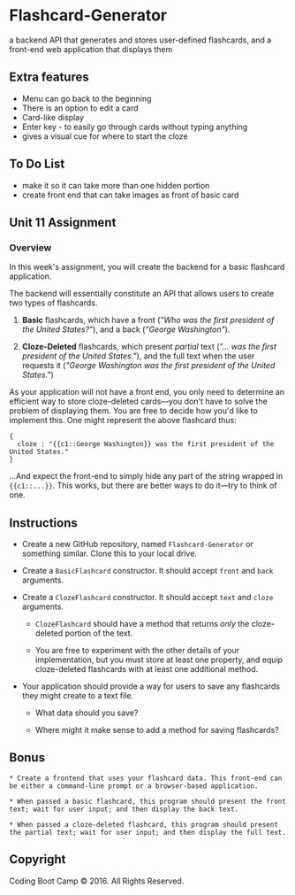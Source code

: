 # Flashcard-Generator
a backend API that generates and stores user-defined flashcards, and a front-end web application that displays them

## Extra features
 * Menu can go back to the beginning
 * There is an option to edit a card
 * Card-like display
 * Enter key - to easily go through cards without typing anything
 * gives a visual cue for where to start the cloze

## To Do List
 * make it so it can take more than one hidden portion
 * create front end that can take images as front of basic card


## Unit 11 Assignment

### Overview

In this week's assignment, you will create the backend for a basic flashcard application.

The backend will essentially constitute an API that allows users to create two types of flashcards.

1. **Basic** flashcards, which have a front (*"Who was the first president of the United States?"*), and a back (*"George Washington"*).

2. **Cloze-Deleted** flashcards, which present *partial* text (*"... was the first president of the United States."*), and the full text when the user requests it (*"George Washington was the first president of the United States."*)

As your application will not have a front end, you only need to determine an efficient way to store cloze-deleted cards&mdash;you don't have to solve the problem of displaying them. You are free to decide how you'd like to implement this. One might represent the above flashcard thus:

```
{
  cloze : "{{c1::George Washington}} was the first president of the United States."
}
```

...And expect the front-end to simply hide any part of the string wrapped in `{{c1::...}}`. This works, but there are better ways to do it&mdash;try to think of one.

## Instructions

* Create a new GitHub repository, named `Flashcard-Generator` or something similar. Clone this to your local drive.

* Create a `BasicFlashcard` constructor. It should accept `front` and `back` arguments.

* Create a `ClozeFlashcard` constructor. It should accept `text` and `cloze` arguments.

    * `ClozeFlashcard` should have a method that returns *only* the cloze-deleted portion of the text.

    * You are free to experiment with the other details of your implementation, but you must store at least one property, and equip cloze-deleted flashcards with at least one additional method.

* Your application should provide a way for users to save any flashcards they might create to a text file.

    * What data should you save?

    * Where might it make sense to add a method for saving flashcards?

## Bonus
    * Create a frontend that uses your flashcard data. This front-end can be either a command-line prompt or a browser-based application.

    * When passed a basic flashcard, this program should present the front text; wait for user input; and then display the back text.

    * When passed a cloze-deleted flashcard, this program should present the partial text; wait for user input; and then display the full text.

## Copyright

Coding Boot Camp &copy; 2016. All Rights Reserved.